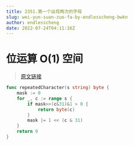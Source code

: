 ```yaml
---
title: 2351.第一个出现两次的字母
slug: wei-yun-suan-zuo-fa-by-endlesscheng-bwkn
author: endlesscheng
date: 2022-07-24T04:11:16Z
---
```

# 位运算 O(1) 空间
 
> [原文链接](https://leetcode.cn/problems/first-letter-to-appear-twice/solution/wei-yun-suan-zuo-fa-by-endlesscheng-bwkn)
```go
func repeatedCharacter(s string) byte {
	mask := 0
	for _, c := range s {
		if mask>>(c&31)&1 > 0 {
			return byte(c)
		}
		mask |= 1 << (c & 31)
	}
	return 0
}
```
